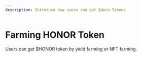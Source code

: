 ```yaml
---
description: Introduce how users can get $Hero Tokens
---
```


# Farming HONOR Token

Users can get $HONOR token by yield farming or NFT farming.

